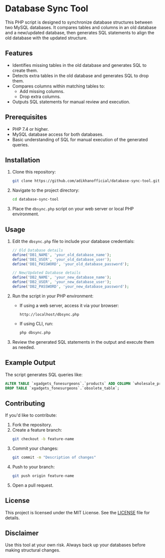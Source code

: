 
# Database Sync Tool

This PHP script is designed to synchronize database structures between two MySQL databases. It compares tables and columns in an old database and a new/updated database, then generates SQL statements to align the old database with the updated structure.

## Features
- Identifies missing tables in the old database and generates SQL to create them.
- Detects extra tables in the old database and generates SQL to drop them.
- Compares columns within matching tables to:
  - Add missing columns.
  - Drop extra columns.
- Outputs SQL statements for manual review and execution.

## Prerequisites
- PHP 7.4 or higher.
- MySQL database access for both databases.
- Basic understanding of SQL for manual execution of the generated queries.

## Installation
1. Clone this repository:
   ```bash
   git clone https://github.com/adikhanofficial/database-sync-tool.git
   ```
2. Navigate to the project directory:
   ```bash
   cd database-sync-tool
   ```
3. Place the `dbsync.php` script on your web server or local PHP environment.

## Usage
1. Edit the `dbsync.php` file to include your database credentials:
   ```php
   // Old Database details
   define('DB1_NAME', 'your_old_database_name');
   define('DB1_USER', 'your_old_database_user');
   define('DB1_PASSWORD', 'your_old_database_password');

   // New/Updated Database details
   define('DB2_NAME', 'your_new_database_name');
   define('DB2_USER', 'your_new_database_user');
   define('DB2_PASSWORD', 'your_new_database_password');
   ```

2. Run the script in your PHP environment:
   - If using a web server, access it via your browser:
     ```
     http://localhost/dbsync.php
     ```
   - If using CLI, run:
     ```bash
     php dbsync.php
     ```

3. Review the generated SQL statements in the output and execute them as needed.

## Example Output
The script generates SQL queries like:
```sql
ALTER TABLE `xgadgets_fonesurgeons`.`products` ADD COLUMN `wholesale_price` DECIMAL(10, 2) NULL;
DROP TABLE `xgadgets_fonesurgeons`.`obsolete_table`;
```

## Contributing
If you'd like to contribute:
1. Fork the repository.
2. Create a feature branch:
   ```bash
   git checkout -b feature-name
   ```
3. Commit your changes:
   ```bash
   git commit -m "Description of changes"
   ```
4. Push to your branch:
   ```bash
   git push origin feature-name
   ```
5. Open a pull request.

## License
This project is licensed under the MIT License. See the [LICENSE](LICENSE) file for details.

## Disclaimer
Use this tool at your own risk. Always back up your databases before making structural changes.
